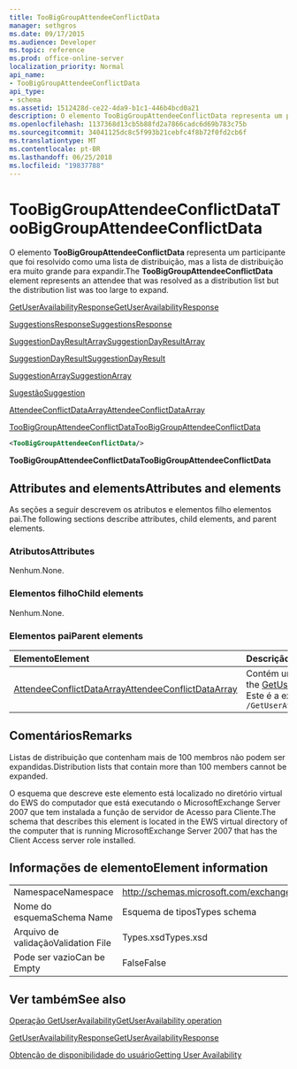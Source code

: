 ```yaml
---
title: TooBigGroupAttendeeConflictData
manager: sethgros
ms.date: 09/17/2015
ms.audience: Developer
ms.topic: reference
ms.prod: office-online-server
localization_priority: Normal
api_name:
- TooBigGroupAttendeeConflictData
api_type:
- schema
ms.assetid: 1512428d-ce22-4da9-b1c1-446b4bcd0a21
description: O elemento TooBigGroupAttendeeConflictData representa um participante que foi resolvido como uma lista de distribuição, mas a lista de distribuição era muito grande para expandir.
ms.openlocfilehash: 1137368d13cb5b88fd2a7866cadc6d69b783c75b
ms.sourcegitcommit: 34041125dc8c5f993b21cebfc4f8b72f0fd2cb6f
ms.translationtype: MT
ms.contentlocale: pt-BR
ms.lasthandoff: 06/25/2018
ms.locfileid: "19837788"
---
```

# <a name="toobiggroupattendeeconflictdata"></a><span data-ttu-id="d1f0b-103">TooBigGroupAttendeeConflictData</span><span class="sxs-lookup"><span data-stu-id="d1f0b-103">TooBigGroupAttendeeConflictData</span></span>

<span data-ttu-id="d1f0b-104">O elemento **TooBigGroupAttendeeConflictData** representa um participante que foi resolvido como uma lista de distribuição, mas a lista de distribuição era muito grande para expandir.</span><span class="sxs-lookup"><span data-stu-id="d1f0b-104">The **TooBigGroupAttendeeConflictData** element represents an attendee that was resolved as a distribution list but the distribution list was too large to expand.</span></span> 
  
[<span data-ttu-id="d1f0b-105">GetUserAvailabilityResponse</span><span class="sxs-lookup"><span data-stu-id="d1f0b-105">GetUserAvailabilityResponse</span></span>](getuseravailabilityresponse.md)
  
[<span data-ttu-id="d1f0b-106">SuggestionsResponse</span><span class="sxs-lookup"><span data-stu-id="d1f0b-106">SuggestionsResponse</span></span>](suggestionsresponse.md)
  
[<span data-ttu-id="d1f0b-107">SuggestionDayResultArray</span><span class="sxs-lookup"><span data-stu-id="d1f0b-107">SuggestionDayResultArray</span></span>](suggestiondayresultarray.md)
  
[<span data-ttu-id="d1f0b-108">SuggestionDayResult</span><span class="sxs-lookup"><span data-stu-id="d1f0b-108">SuggestionDayResult</span></span>](suggestiondayresult.md)
  
[<span data-ttu-id="d1f0b-109">SuggestionArray</span><span class="sxs-lookup"><span data-stu-id="d1f0b-109">SuggestionArray</span></span>](suggestionarray.md)
  
[<span data-ttu-id="d1f0b-110">Sugestão</span><span class="sxs-lookup"><span data-stu-id="d1f0b-110">Suggestion</span></span>](suggestion.md)
  
[<span data-ttu-id="d1f0b-111">AttendeeConflictDataArray</span><span class="sxs-lookup"><span data-stu-id="d1f0b-111">AttendeeConflictDataArray</span></span>](attendeeconflictdataarray.md)
  
[<span data-ttu-id="d1f0b-112">TooBigGroupAttendeeConflictData</span><span class="sxs-lookup"><span data-stu-id="d1f0b-112">TooBigGroupAttendeeConflictData</span></span>](toobiggroupattendeeconflictdata.md)
  
```xml
<TooBigGroupAttendeeConflictData/>
```

 <span data-ttu-id="d1f0b-113">**TooBigGroupAttendeeConflictData**</span><span class="sxs-lookup"><span data-stu-id="d1f0b-113">**TooBigGroupAttendeeConflictData**</span></span>
## <a name="attributes-and-elements"></a><span data-ttu-id="d1f0b-114">Attributes and elements</span><span class="sxs-lookup"><span data-stu-id="d1f0b-114">Attributes and elements</span></span>

<span data-ttu-id="d1f0b-115">As seções a seguir descrevem os atributos e elementos filho elementos pai.</span><span class="sxs-lookup"><span data-stu-id="d1f0b-115">The following sections describe attributes, child elements, and parent elements.</span></span>
  
### <a name="attributes"></a><span data-ttu-id="d1f0b-116">Atributos</span><span class="sxs-lookup"><span data-stu-id="d1f0b-116">Attributes</span></span>

<span data-ttu-id="d1f0b-117">Nenhum.</span><span class="sxs-lookup"><span data-stu-id="d1f0b-117">None.</span></span>
  
### <a name="child-elements"></a><span data-ttu-id="d1f0b-118">Elementos filho</span><span class="sxs-lookup"><span data-stu-id="d1f0b-118">Child elements</span></span>

<span data-ttu-id="d1f0b-119">Nenhum.</span><span class="sxs-lookup"><span data-stu-id="d1f0b-119">None.</span></span>
  
### <a name="parent-elements"></a><span data-ttu-id="d1f0b-120">Elementos pai</span><span class="sxs-lookup"><span data-stu-id="d1f0b-120">Parent elements</span></span>

|<span data-ttu-id="d1f0b-121">**Elemento**</span><span class="sxs-lookup"><span data-stu-id="d1f0b-121">**Element**</span></span>|<span data-ttu-id="d1f0b-122">**Descrição**</span><span class="sxs-lookup"><span data-stu-id="d1f0b-122">**Description**</span></span>|
|:-----|:-----|
|[<span data-ttu-id="d1f0b-123">AttendeeConflictDataArray</span><span class="sxs-lookup"><span data-stu-id="d1f0b-123">AttendeeConflictDataArray</span></span>](attendeeconflictdataarray.md) <br/> |<span data-ttu-id="d1f0b-124">Contém uma matriz de dados de conflito para participantes identificados no [GetUserAvailabilityRequest](getuseravailabilityrequest.md).</span><span class="sxs-lookup"><span data-stu-id="d1f0b-124">Contains an array of conflict data for attendees identified in the [GetUserAvailabilityRequest](getuseravailabilityrequest.md).</span></span>  <br/> <span data-ttu-id="d1f0b-125">Este é a expressão XPath para esse elemento:</span><span class="sxs-lookup"><span data-stu-id="d1f0b-125">The following is the XPath expression to this element:</span></span>  <br/>  `/GetUserAvailabilityResponse/SuggestionsResponse/SuggestionDayResultArray/SuggestionDayResult[i]/SuggestionArray/Suggestion[i]/AttendeeConflictDataArray` <br/> |
   
## <a name="remarks"></a><span data-ttu-id="d1f0b-126">Comentários</span><span class="sxs-lookup"><span data-stu-id="d1f0b-126">Remarks</span></span>

<span data-ttu-id="d1f0b-127">Listas de distribuição que contenham mais de 100 membros não podem ser expandidas.</span><span class="sxs-lookup"><span data-stu-id="d1f0b-127">Distribution lists that contain more than 100 members cannot be expanded.</span></span>
  
<span data-ttu-id="d1f0b-128">O esquema que descreve este elemento está localizado no diretório virtual do EWS do computador que está executando o MicrosoftExchange Server 2007 que tem instalada a função de servidor de Acesso para Cliente.</span><span class="sxs-lookup"><span data-stu-id="d1f0b-128">The schema that describes this element is located in the EWS virtual directory of the computer that is running MicrosoftExchange Server 2007 that has the Client Access server role installed.</span></span>
  
## <a name="element-information"></a><span data-ttu-id="d1f0b-129">Informações de elemento</span><span class="sxs-lookup"><span data-stu-id="d1f0b-129">Element information</span></span>

|||
|:-----|:-----|
|<span data-ttu-id="d1f0b-130">Namespace</span><span class="sxs-lookup"><span data-stu-id="d1f0b-130">Namespace</span></span>  <br/> |http://schemas.microsoft.com/exchange/services/2006/types  <br/> |
|<span data-ttu-id="d1f0b-131">Nome do esquema</span><span class="sxs-lookup"><span data-stu-id="d1f0b-131">Schema Name</span></span>  <br/> |<span data-ttu-id="d1f0b-132">Esquema de tipos</span><span class="sxs-lookup"><span data-stu-id="d1f0b-132">Types schema</span></span>  <br/> |
|<span data-ttu-id="d1f0b-133">Arquivo de validação</span><span class="sxs-lookup"><span data-stu-id="d1f0b-133">Validation File</span></span>  <br/> |<span data-ttu-id="d1f0b-134">Types.xsd</span><span class="sxs-lookup"><span data-stu-id="d1f0b-134">Types.xsd</span></span>  <br/> |
|<span data-ttu-id="d1f0b-135">Pode ser vazio</span><span class="sxs-lookup"><span data-stu-id="d1f0b-135">Can be Empty</span></span>  <br/> |<span data-ttu-id="d1f0b-136">False</span><span class="sxs-lookup"><span data-stu-id="d1f0b-136">False</span></span>  <br/> |
   
## <a name="see-also"></a><span data-ttu-id="d1f0b-137">Ver também</span><span class="sxs-lookup"><span data-stu-id="d1f0b-137">See also</span></span>



[<span data-ttu-id="d1f0b-138">Operação GetUserAvailability</span><span class="sxs-lookup"><span data-stu-id="d1f0b-138">GetUserAvailability operation</span></span>](getuseravailability-operation.md)
  
[<span data-ttu-id="d1f0b-139">GetUserAvailabilityResponse</span><span class="sxs-lookup"><span data-stu-id="d1f0b-139">GetUserAvailabilityResponse</span></span>](getuseravailabilityresponse.md)


[<span data-ttu-id="d1f0b-140">Obtenção de disponibilidade do usuário</span><span class="sxs-lookup"><span data-stu-id="d1f0b-140">Getting User Availability</span></span>](http://msdn.microsoft.com/library/d4133fcb-9b0f-4e6b-aadf-a389da83516a%28Office.15%29.aspx)

